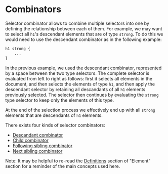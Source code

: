 # Combinators 

Selector combinator allows to combine multiple selectors into one by defining the relationship between each of them. For example, we may want to select all `h1`'s descendant elements that are of type `strong`. To do this we would need to use the descendant combinator as in the following example: 

``` css
h1 strong {
	...
}
```

In the previous example, we used the descendant combinator, represented by a space between the two type selectors. The complete selector is evaluated from left to right as follows: first it selects all elements in the document, and then selects the elements of type `h1`,  and then apply the descendant selector by retaining all descandants of all `h1` elements previously selected. The selector then continues by evaluating the `strong` type selector to keep only the elements of this type.  

At the end of the selection process we effectively end up with all `strong` elements that are descendants of `h1` elements. 

There exists four kinds of selector combinators:

- [Descandant combinator](/stylo/documentation/css#descendant-combinator)
- [Child combinator](/stylo/documentation/css#child-combinator)
- [Following sibling combinator](/stylo/documentation/css#following-sibling-combinator)
- [Next sibling combinator](/stylo/documentation/css#next-sibling-combinator)

Note: It may be helpful to re-read the [Definitions](/stylo/documentation/html#definitions) section of "Element" section for a reminder of the main concepts used here.

